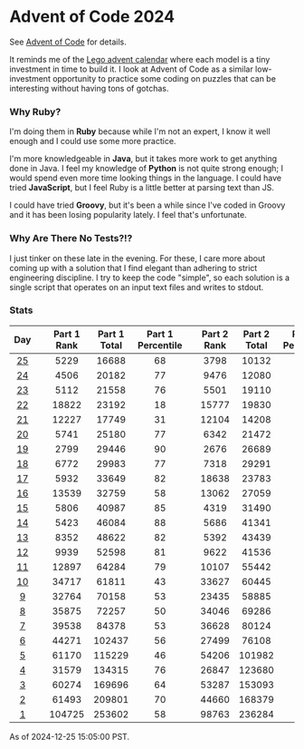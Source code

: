 # Advent of Code 2024

See [Advent of Code](https://adventofcode.com/2024/) for details.

It reminds me of the
[Lego advent calendar](https://www.lego.com/en-us/holiday-gifts/advent-calendars)
where each model is a tiny investment in time to build it.  I look at Advent of
Code as a similar low-investment opportunity to practice some coding on puzzles
that can be interesting without having tons of gotchas.

### Why Ruby?

I'm doing them in **Ruby** because while I'm not an expert, I know it well
enough and I could use some more practice.

I'm more knowledgeable in **Java**, but it takes more work to get anything done
in Java.  I feel my knowledge of **Python** is not quite strong enough; I would
spend even more time looking things in the language.  I could have tried
**JavaScript**, but I feel Ruby is a little better at parsing text than JS.

I could have tried **Groovy**, but it's been a while since I've coded in Groovy
and it has been losing popularity lately.  I feel that's unfortunate.

### Why Are There No Tests?!?

I just tinker on these late in the evening.  For these, I care more about coming
up with a solution that I find elegant than adhering to strict engineering
discipline.  I try to keep the code "simple", so each solution is a single
script that operates on an input text files and writes to stdout.

### Stats

|     Day     |  | Part 1 Rank | Part 1 Total | Part 1 Percentile |  | Part 2 Rank | Part 2 Total | Part 2 Percentile |
|:-----------:|--|:-----------:|:------------:|:-----------------:|--|:-----------:|:------------:|:-----------------:|
| [25](day25) |  |    5229     |    16688     |        68         |  |    3798     |    10132     |        62         |
| [24](day24) |  |    4506     |    20182     |        77         |  |    9476     |    12080     |        21         |
| [23](day23) |  |    5112     |    21558     |        76         |  |    5501     |    19110     |        71         |
| [22](day22) |  |    18822    |    23192     |        18         |  |    15777    |    19830     |        20         |
| [21](day21) |  |    12227    |    17749     |        31         |  |    12104    |    14208     |        14         |
| [20](day20) |  |    5741     |    25180     |        77         |  |    6342     |    21472     |        70         |
| [19](day19) |  |    2799     |    29446     |        90         |  |    2676     |    26689     |        89         |
| [18](day18) |  |    6772     |    29983     |        77         |  |    7318     |    29291     |        75         |
| [17](day17) |  |    5932     |    33649     |        82         |  |    18638    |    23783     |        21         |
| [16](day16) |  |    13539    |    32759     |        58         |  |    13062    |    27059     |        51         |
| [15](day15) |  |    5806     |    40987     |        85         |  |    4319     |    31490     |        86         |
| [14](day14) |  |    5423     |    46084     |        88         |  |    5686     |    41341     |        86         |
| [13](day13) |  |    8352     |    48622     |        82         |  |    5392     |    43439     |        87         |
| [12](day12) |  |    9939     |    52598     |        81         |  |    9622     |    41536     |        76         |
| [11](day11) |  |    12897    |    64284     |        79         |  |    10107    |    55442     |        81         |
| [10](day10) |  |    34717    |    61811     |        43         |  |    33627    |    60445     |        44         |
| [9](day09)  |  |    32764    |    70158     |        53         |  |    23435    |    58885     |        60         |
| [8](day08)  |  |    35875    |    72257     |        50         |  |    34046    |    69286     |        50         |
| [7](day07)  |  |    39538    |    84378     |        53         |  |    36628    |    80124     |        54         |
| [6](day06)  |  |    44271    |    102437    |        56         |  |    27499    |    76108     |        63         |
| [5](day05)  |  |    61170    |    115229    |        46         |  |    54206    |    101982    |        46         |
| [4](day04)  |  |    31579    |    134315    |        76         |  |    26847    |    123680    |        78         |
| [3](day03)  |  |    60274    |    169696    |        64         |  |    53287    |    153093    |        65         |
| [2](day02)  |  |    61493    |    209801    |        70         |  |    44660    |    168379    |        73         |
| [1](day01)  |  |   104725    |    253602    |        58         |  |    98763    |    236284    |        58         |

As of 2024-12-25 15:05:00 PST.
